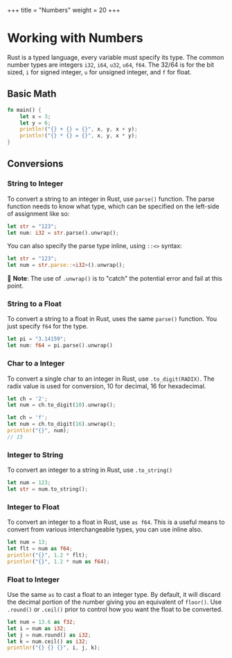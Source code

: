 +++
title = "Numbers"
weight = 20
+++

# Working with Numbers

Rust is a typed language, every variable must specify its type. The common number types are integers `i32`, `i64`, `u32`, `u64`, `f64`. The 32/64 is for the bit sized, `i` for signed integer, `u` for unsigned integer, and `f` for float.

## Basic Math

```rs
fn main() {
    let x = 3;
    let y = 6;
    println!("{} + {} = {}", x, y, x + y);
    println!("{} * {} = {}", x, y, x * y);
}
```

## Conversions

### String to Integer

To convert a string to an integer in Rust, use `parse()` function. The parse function needs to know what type, which can be specified on the left-side of assignment like so:

```rs
let str = "123";
let num: i32 = str.parse().unwrap();
```

You can also specify the parse type inline, using `::<>` syntax:

```rs
let str = "123";
let num = str.parse::<i32>().unwrap();
```

📌 **Note**: The use of `.unwrap()` is to "catch" the potential error and fail at this point.

### String to a Float

To convert a string to a float in Rust, uses the same `parse()` function. You just specify `f64` for the type.

```rs
let pi = "3.14159";
let num: f64 = pi.parse().unwrap()
```

### Char to a Integer

To convert a single char to an integer in Rust, use `.to_digit(RADIX)`. The radix value is used for conversion, 10 for decimal, 16 for hexadecimal.

```rs
let ch = '2';
let num = ch.to_digit(10).unwrap();
```

```rs
let ch = 'f';
let num = ch.to_digit(16).unwrap();
println!("{}", num);
// 15
```

### Integer to String

To convert an integer to a string in Rust, use `.to_string()`

```rs
let num = 123;
let str = num.to_string();
```

### Integer to Float

To convert an integer to a float in Rust, use `as f64`. This is a useful means to convert from various interchangeable types, you can use inline also.

```rs
let num = 13;
let flt = num as f64;
println!("{}", 1.2 * flt);
println!("{}", 1.2 * num as f64);
```

### Float to Integer

Use the same `as` to cast a float to an integer type. By default, it will discard the decimal portion of the number giving you an equivalent of `floor()`. Use `.round()` or `.ceil()` prior to control how you want the float to be converted.

```rs
let num = 13.6 as f32;
let i = num as i32;
let j = num.round() as i32;
let k = num.ceil() as i32;
println!("{} {} {}", i, j, k);
```


